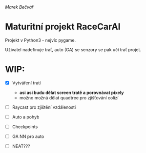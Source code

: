 *Marek Bečvář*

# Maturitní projekt RaceCarAI

Projekt v Python3 - nejvíc pygame.

Uživatel nadefinuje trať, auto (GA) se senzory se pak učí trať projet.

# WIP:
* [x] Vytváření tratí
    - **asi asi budu dělat screen tratě a porovnávat pixely**
    - možno možná dělat quadtree pro zjišťování colizí 
* [ ] Raycast pro zjištění vzdálenosti
* [ ] Auto a pohyb
* [ ] Checkpoints
* [ ] GA NN pro auto

* [ ] NEAT???
